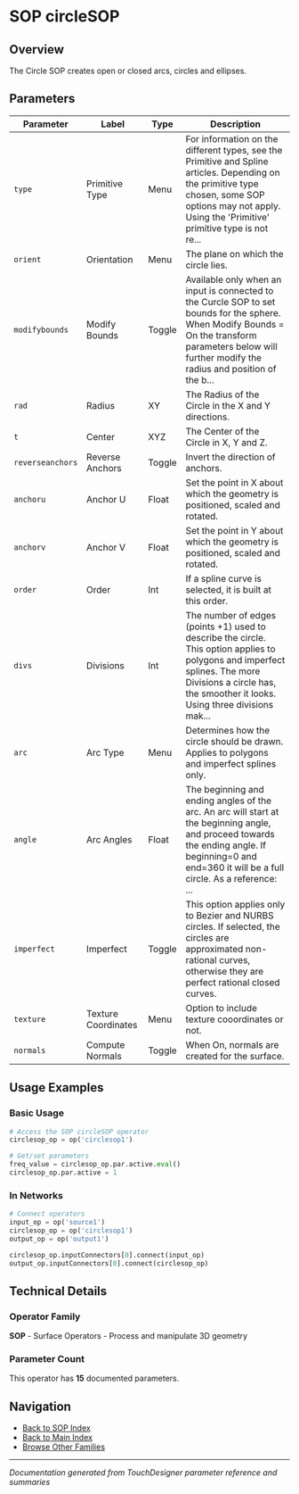 # SOP circleSOP

## Overview

The Circle SOP creates open or closed arcs, circles and ellipses.

## Parameters

| Parameter | Label | Type | Description |
|-----------|-------|------|-------------|
| `type` | Primitive Type | Menu | For information on the different types, see the Primitive and Spline articles. Depending on the primitive type chosen, some SOP options may not apply. Using the 'Primitive' primitive type is not re... |
| `orient` | Orientation | Menu | The plane on which the circle lies. |
| `modifybounds` | Modify Bounds | Toggle | Available only when an input is connected to the Curcle SOP to set bounds for the sphere. When Modify Bounds = On the transform parameters below will further modify the radius and position of the b... |
| `rad` | Radius | XY | The Radius of the Circle in the X and Y directions. |
| `t` | Center | XYZ | The Center of the Circle in X, Y and Z. |
| `reverseanchors` | Reverse Anchors | Toggle | Invert the direction of anchors. |
| `anchoru` | Anchor U | Float | Set the point in X about which the geometry is positioned, scaled and rotated. |
| `anchorv` | Anchor V | Float | Set the point in Y about which the geometry is positioned, scaled and rotated. |
| `order` | Order | Int | If a spline curve is selected, it is built at this order. |
| `divs` | Divisions | Int | The number of edges (points +1) used to describe the circle. This option applies to polygons and imperfect splines. The more Divisions a circle has, the smoother it looks. Using three divisions mak... |
| `arc` | Arc Type | Menu | Determines how the circle should be drawn. Applies to polygons and imperfect splines only. |
| `angle` | Arc Angles | Float | The beginning and ending angles of the arc. An arc will start at the beginning angle, and proceed towards the ending angle. If beginning=0 and end=360 it will be a full circle. As a reference:     ... |
| `imperfect` | Imperfect | Toggle | This option applies only to Bezier and NURBS circles. If selected, the circles are approximated non-rational curves, otherwise they are perfect rational closed curves. |
| `texture` | Texture Coordinates | Menu | Option to include texture cooordinates or not. |
| `normals` | Compute Normals | Toggle | When On, normals are created for the surface. |

## Usage Examples

### Basic Usage

```python
# Access the SOP circleSOP operator
circlesop_op = op('circlesop1')

# Get/set parameters
freq_value = circlesop_op.par.active.eval()
circlesop_op.par.active = 1
```

### In Networks

```python
# Connect operators
input_op = op('source1')
circlesop_op = op('circlesop1')
output_op = op('output1')

circlesop_op.inputConnectors[0].connect(input_op)
output_op.inputConnectors[0].connect(circlesop_op)
```

## Technical Details

### Operator Family

**SOP** - Surface Operators - Process and manipulate 3D geometry

### Parameter Count

This operator has **15** documented parameters.

## Navigation

- [Back to SOP Index](../SOP/SOP_INDEX.md)
- [Back to Main Index](../OPERATORS_INDEX.md)
- [Browse Other Families](../OPERATORS_INDEX.md#quick-navigation)

---
*Documentation generated from TouchDesigner parameter reference and summaries*
